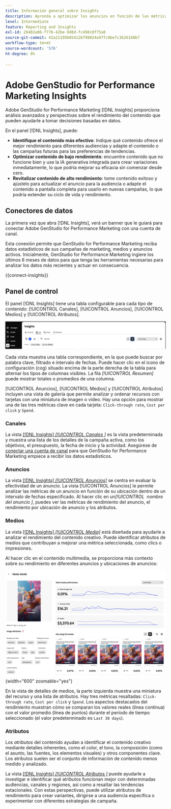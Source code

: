 ```yaml
---
title: Información general sobre Insights
description: Aprenda a optimizar los anuncios en función de las métricas de rendimiento de contenido en tiempo real.
level: Intermediate
feature: Reporting and Insights
exl-id: 26402a06-f776-42be-9d8d-fc498c0f75a8
source-git-commit: 42a211956854126798024a97fc0befc3626160b7
workflow-type: tm+mt
source-wordcount: '576'
ht-degree: 0%

---
```


# Adobe GenStudio for Performance Marketing Insights

Adobe GenStudio for Performance Marketing [!DNL Insights] proporciona análisis avanzados y perspectivas sobre el rendimiento del contenido que pueden ayudarle a tomar decisiones basadas en datos.

En el panel [!DNL Insights], puede:

- **Identifique el contenido más efectivo**: Indique qué contenido ofrece el mejor rendimiento para diferentes audiencias y adapte el contenido o las campañas futuras para las preferencias de tendencias.
- **Optimizar contenido de bajo rendimiento**: encuentre contenido que no funcione bien y use la IA generativa integrada para crear variaciones inmediatamente, lo que podría mejorar su eficacia sin comenzar desde cero.
- **Revitalizar contenido de alto rendimiento**: tome contenido exitoso y ajústelo para actualizar el anuncio para la audiencia o adapte el contenido a pantalla completa para usarlo en nuevas campañas, lo que podría extender su ciclo de vida y rendimiento.

## Conectores de datos

La primera vez que abra [!DNL Insights], verá un banner que le guiará para conectar Adobe GenStudio for Performance Marketing con una cuenta de canal.

Esta conexión permite que GenStudio for Performance Marketing reciba datos estadísticos de sus campañas de marketing, medios y anuncios activos. Inicialmente, GenStudio for Performance Marketing ingiere los últimos 6 meses de datos para que tenga las herramientas necesarias para analizar los datos más recientes y actuar en consecuencia.

{{connect-insights}}

## Panel de control

El panel [!DNL Insights] tiene una tabla configurable para cada tipo de contenido: [!UICONTROL Canales], [!UICONTROL Anuncios], [!UICONTROL Medios] y [!UICONTROL Atributos].

![[!DNL Insights] panel](/help/assets/insights-dashboard.png)

Cada vista muestra una tabla correspondiente, en la que puede buscar por palabra clave, filtrado e intervalo de fechas. Puede hacer clic en el icono de configuración (cog) situado encima de la parte derecha de la tabla para alternar los tipos de columnas visibles. La fila _[!UICONTROL Resumen]_ puede mostrar totales o promedios de una columna.

[!UICONTROL Anuncios], [!UICONTROL Medios] y [!UICONTROL Atributos] incluyen una vista de galería que permite analizar y ordenar recursos con tarjetas con una miniatura de imagen o vídeo. Hay una opción para mostrar una de las tres métricas clave en cada tarjeta: `Click-through rate`, `Cost per click` y `Spend`.

### Canales

La vista [[!DNL Insights] _[!UICONTROL Canales &#x200B;]_](channels.md) es la vista predeterminada y muestra una lista de los detalles de la campaña activa, como los objetivos, el presupuesto, la fecha de inicio y la actividad. Asegúrese de [conectar una cuenta de canal](/help/user-guide/connectors/connect-channel.md) para que GenStudio for Performance Marketing empiece a recibir los datos estadísticos.

### Anuncios

La vista [[!DNL Insights] _[!UICONTROL Anuncios &#x200B;]_](ads.md) se centra en evaluar la efectividad de un anuncio. La vista [!UICONTROL Anuncios] le permite analizar las métricas de un anuncio en función de su ubicación dentro de un intervalo de fechas especificado. Al hacer clic en un&#x200B;_[!UICONTROL &#x200B; nombre del anuncio &#x200B;]_, puedes ver las métricas de rendimiento del anuncio, el rendimiento por ubicación de anuncio y los atributos.

### Medios

La vista [[!DNL Insights] _[!UICONTROL Media &#x200B;]_](media.md) está diseñada para ayudarle a analizar el rendimiento del contenido creativo. Puede identificar atributos de medios que contribuyan a mejorar una métrica seleccionada, como clics o impresiones.

Al hacer clic en el contenido multimedia, se proporciona más contexto sobre su rendimiento en diferentes anuncios y ubicaciones de anuncios:

![Detalles multimedia](/help/assets/insights-media-details.png){width="600" zoomable="yes"}

En la vista de detalles de medios, la parte izquierda muestra una miniatura del recurso y una lista de atributos. Hay tres métricas resaltadas: `Click-through rate`, `Cost per click` y `Spend`. Los aspectos destacados del rendimiento muestran cómo se comparan los valores reales (línea continua) con el valor promedio (línea de puntos) durante el período de tiempo seleccionado (el valor predeterminado es `Last 30 days`).

### Atributos

Los _atributos_ del contenido ayudan a identificar el contenido creativo mediante detalles inherentes, como el color, el tono, la composición (como el asunto, las fuentes, los elementos visuales) y otros componentes clave. Los atributos suelen ser el conjunto de información de contenido menos medido y analizado.

La vista [[!DNL Insights] _[!UICONTROL Atributos &#x200B;]_](attributes.md) puede ayudarle a investigar e identificar qué atributos funcionan mejor con determinadas audiencias, canales y regiones, así como a resaltar las tendencias estacionales. Con estas perspectivas, puede utilizar atributos de rendimiento para crear variantes, dirigirse a una audiencia específica o experimentar con diferentes estrategias de campaña.
